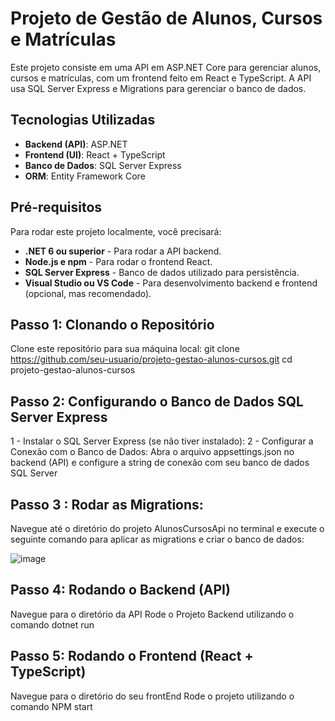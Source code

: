 # Projeto de Gestão de Alunos, Cursos e Matrículas

Este projeto consiste em uma API em ASP.NET Core para gerenciar alunos, cursos e matrículas, com um frontend feito em React e TypeScript. A API usa SQL Server Express e Migrations para gerenciar o banco de dados.

## Tecnologias Utilizadas
- **Backend (API)**: ASP.NET
- **Frontend (UI)**: React + TypeScript
- **Banco de Dados**: SQL Server Express
- **ORM**: Entity Framework Core

## Pré-requisitos

Para rodar este projeto localmente, você precisará:

- **.NET 6 ou superior** - Para rodar a API backend.
- **Node.js e npm** - Para rodar o frontend React.
- **SQL Server Express** - Banco de dados utilizado para persistência.
- **Visual Studio ou VS Code** - Para desenvolvimento backend e frontend (opcional, mas recomendado).

## Passo 1: Clonando o Repositório

Clone este repositório para sua máquina local:
git clone https://github.com/seu-usuario/projeto-gestao-alunos-cursos.git
cd projeto-gestao-alunos-cursos

## Passo 2: Configurando o Banco de Dados SQL Server Express

1 - Instalar o SQL Server Express (se não tiver instalado):
2 - Configurar a Conexão com o Banco de Dados:
Abra o arquivo appsettings.json no backend (API) e configure a string de conexão com seu banco de dados SQL Server

## Passo 3 : Rodar as Migrations:
Navegue até o diretório do projeto AlunosCursosApi no terminal e execute o seguinte comando para aplicar as migrations e criar o banco de dados:

![image](https://github.com/user-attachments/assets/878b99d3-2417-4707-9d6d-4e6cebaed0a4)

## Passo 4: Rodando o Backend (API)

Navegue para o diretório da API
Rode o Projeto Backend utilizando o comando dotnet run

## Passo 5: Rodando o Frontend (React + TypeScript)

Navegue para o diretório do seu frontEnd
Rode o projeto utilizando o comando NPM start
